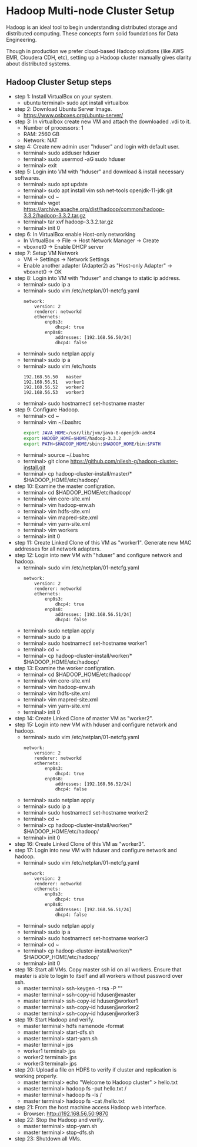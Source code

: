 # Hadoop Multi-node Cluster Setup
Hadoop is an ideal tool to begin understanding distributed storage and distributed computing. These concepts form solid foundations for Data Engineering.

Though in production we prefer cloud-based Hadoop solutions (like AWS EMR, Cloudera CDH, etc), setting up a Hadoop cluster manually gives clarity about distributed systems.

## Hadoop Cluster Setup steps
* step 1: Install VirtualBox on your system.
    * ubuntu terminal> sudo apt install virtualbox
* step 2: Download Ubuntu Server Image.
    * https://www.osboxes.org/ubuntu-server/
* step 3: In virtualbox create new VM and attach the downloaded .vdi to it.
    * Number of processors: 1
    * RAM: 2560 GB
    * Network: NAT
* step 4: Create new admin user "hduser" and login with default user.
    * terminal> sudo adduser hduser
    * terminal> sudo usermod -aG sudo hduser
    * terminal> exit
* step 5: Login into VM with "hduser" and download & install necessary softwares.
    * terminal> sudo apt update
    * terminal> sudo apt install vim ssh net-tools openjdk-11-jdk git
    * terminal> cd ~
    * terminal> wget https://archive.apache.org/dist/hadoop/common/hadoop-3.3.2/hadoop-3.3.2.tar.gz
    * terminal> tar xvf hadoop-3.3.2.tar.gz
    * terminal> init 0
* step 6: In VirtualBox enable Host-only networking
    * In VirtualBox -> File -> Host Network Manager -> Create
    * vboxnet0 -> Enable DHCP server
* step 7: Setup VM Network
    * VM -> Settings -> Network Settings
    * Enable another adapter (Adapter2) as "Host-only Adapter" -> vboxnet0 -> OK
* step 8: Login into VM with "hduser" and change to static ip address.
    * terminal> sudo ip a
    * terminal> sudo vim /etc/netplan/01-netcfg.yaml
        ```
        network:
            version: 2
            renderer: networkd
            ethernets:
                enp0s3:
                    dhcp4: true
                enp0s8:
                    addresses: [192.168.56.50/24]
                    dhcp4: false
        ```
    * terminal> sudo netplan apply
    * terminal> sudo ip a
    * terminal> sudo vim /etc/hosts
        ```
        192.168.56.50   master
        192.168.56.51   worker1
        192.168.56.52   worker2
        192.168.56.53   worker3
        ```
    * terminal> sudo hostnamectl set-hostname master
* step 9: Configure Hadoop.
    * terminal> cd ~
    * terminal> vim ~/.bashrc
        ```sh
        export JAVA_HOME=/usr/lib/jvm/java-8-openjdk-amd64
        export HADOOP_HOME=$HOME/hadoop-3.3.2
        export PATH=$HADOOP_HOME/sbin:$HADOOP_HOME/bin:$PATH
        ```
    * terminal> source ~/.bashrc
    * terminal> git clone https://github.com/nilesh-g/hadoop-cluster-install.git
    * terminal> cp hadoop-cluster-install/master/* $HADOOP_HOME/etc/hadoop/
* step 10: Examine the master configration.
    * terminal> cd $HADOOP_HOME/etc/hadoop/
    * terminal> vim core-site.xml
    * terminal> vim hadoop-env.sh
    * terminal> vim hdfs-site.xml
    * terminal> vim mapred-site.xml
    * terminal> vim yarn-site.xml
    * terminal> vim workers
    * terminal> init 0
* step 11: Create Linked Clone of this VM as "worker1". Generate new MAC addresses for all network adapters.
* step 12: Login into new VM with "hduser" and configure network and hadoop.
    * terminal> sudo vim /etc/netplan/01-netcfg.yaml
        ```
        network:
            version: 2
            renderer: networkd
            ethernets:
                enp0s3:
                    dhcp4: true
                enp0s8:
                    addresses: [192.168.56.51/24]
                    dhcp4: false
        ```
    * terminal> sudo netplan apply
    * terminal> sudo ip a
    * terminal> sudo hostnamectl set-hostname worker1
    * terminal> cd ~
    * terminal> cp hadoop-cluster-install/worker/* $HADOOP_HOME/etc/hadoop/
* step 13: Examine the worker configration.
    * terminal> cd $HADOOP_HOME/etc/hadoop/
    * terminal> vim core-site.xml
    * terminal> vim hadoop-env.sh
    * terminal> vim hdfs-site.xml
    * terminal> vim mapred-site.xml
    * terminal> vim yarn-site.xml
    * terminal> init 0
* step 14: Create Linked Clone of master VM as "worker2".
* step 15: Login into new VM with hduser and configure network and hadoop.
    * terminal> sudo vim /etc/netplan/01-netcfg.yaml
        ```
        network:
            version: 2
            renderer: networkd
            ethernets:
                enp0s3:
                    dhcp4: true
                enp0s8:
                    addresses: [192.168.56.52/24]
                    dhcp4: false
        ```
    * terminal> sudo netplan apply
    * terminal> sudo ip a
    * terminal> sudo hostnamectl set-hostname worker2
    * terminal> cd ~
    * terminal> cp hadoop-cluster-install/worker/* $HADOOP_HOME/etc/hadoop/
    * terminal> init 0
* step 16: Create Linked Clone of this VM as "worker3".
* step 17: Login into new VM with hduser and configure network and hadoop.
    * terminal> sudo vim /etc/netplan/01-netcfg.yaml
        ```
        network:
            version: 2
            renderer: networkd
            ethernets:
                enp0s3:
                    dhcp4: true
                enp0s8:
                    addresses: [192.168.56.51/24]
                    dhcp4: false
        ```
    * terminal> sudo netplan apply
    * terminal> sudo ip a
    * terminal> sudo hostnamectl set-hostname worker3
    * terminal> cd ~
    * terminal> cp hadoop-cluster-install/worker/* $HADOOP_HOME/etc/hadoop/
    * terminal> init 0
* step 18: Start all VMs. Copy master ssh id on all workers. Ensure that master is able to login to itself and all workers without password over ssh.
    * master terminal> ssh-keygen -t rsa -P ""
    * master terminal> ssh-copy-id hduser@master
    * master terminal> ssh-copy-id hduser@worker1
    * master terminal> ssh-copy-id hduser@worker2
    * master terminal> ssh-copy-id hduser@worker3
* step 19: Start Hadoop and verify.
    * master terminal> hdfs namenode -format
    * master terminal> start-dfs.sh
    * master terminal> start-yarn.sh
    * master terminal> jps
    * worker1 terminal> jps
    * worker2 terminal> jps
    * worker3 terminal> jps
* step 20: Upload a file on HDFS to verify if cluster and replication is working properly.
    * master terminal> echo "Welcome to Hadoop cluster" > hello.txt
    * master terminal> hadoop fs -put hello.txt /
    * master terminal> hadoop fs -ls /
    * master terminal> hadoop fs -cat /hello.txt
* step 21: From the host machine access Hadoop web interface.
    * Browser: http://192.168.56.50:9870
* step 22: Stop the Hadoop and verify.
    * master terminal> stop-yarn.sh
    * master terminal> stop-dfs.sh
* step 23: Shutdown all VMs.
